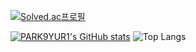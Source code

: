 <!-- 💚 VISIT / 백준 티어
[![Hits](https://hits.seeyoufarm.com/api/count/incr/badge.svg?url=https%3A%2F%2Fgithub.com%2FPARK9YUR1%2Fhit-counter&count_bg=%23DDAA83&title_bg=%238B8178&icon=&icon_color=%23E7E7E7&title=VISIT&edge_flat=false)](https://hits.seeyoufarm.com)  -->
[![Solved.ac프로필](http://mazassumnida.wtf/api/mini/generate_badge?boj=dw05131)](https://solved.ac/dw05131)

<!-- 💚 solved.ac 잔디 -->
<!-- ![mazandi profile](http://mazandi.herokuapp.com/api?handle=dw05131&theme=warm) -->
<!-- ![mazandi profile](http://mazandi.herokuapp.com/api?handle=dnce&theme=warm) -->

<!-- 💚 언어사용多 -->
<!-- ![Top Langs](https://github-readme-stats.vercel.app/api/top-langs/?username=PARK9YUR1&layout=compact) -->

<!-- 💚 깃통계
[![PARK9YUR1's GitHub stats](https://github-readme-stats.vercel.app/api?username=PARK9YUR1&show_icons=true&theme=onedark)](https://github.com/anuraghazra/github-readme-stats)
-->

[![PARK9YUR1's GitHub stats](https://github-readme-stats.vercel.app/api?username=PARK9YUR1&show_icons=true&theme=onedark)](https://github.com/anuraghazra/github-readme-stats)
![Top Langs](https://github-readme-stats.vercel.app/api/top-langs/?username=PARK9YUR1&layout=compact&theme=dracula) 

<!-- 💚 솔브닥
[![Solved.ac
프로필](http://mazassumnida.wtf/api/generate_badge?boj=dw05131)](https://solved.ac/dw05131)
[![Solved.ac Profile](http://mazassumnida.wtf/api/v2/generate_badge?boj=dw05131)](https://solved.ac/dw05131/)
[![Solved.ac Profile](http://mazassumnida.wtf/api/v2/generate_badge?boj=dnce)](https://solved.ac/dnce/) -->

<!-- <img src="https://img.shields.io/badge/표시할이름-색상?style=for-the-badge&logo=기술스택아이콘&logoColor=white"> -->
<!-- 💚 기술스택 -->
<!--
<div align=center> 
<img src="https://img.shields.io/badge/python-3776AB?style=for-the-badge&logo=python&logoColor=white">
<img src="https://img.shields.io/badge/java-007396?style=for-the-badge&logo=java&logoColor=white">
<img src="https://img.shields.io/badge/django-092E20?style=for-the-badge&logo=django&logoColor=white">
<br>
<img src="https://img.shields.io/badge/html5-E34F26?style=for-the-badge&logo=html5&logoColor=white">
<img src="https://img.shields.io/badge/css-1572B6?style=for-the-badge&logo=css3&logoColor=white"> 
<img src="https://img.shields.io/badge/javascript-F7DF1E?style=for-the-badge&logo=javascript&logoColor=black">
<br>
<img src="https://img.shields.io/badge/react-61DAFB?style=for-the-badge&logo=react&logoColor=black"> 
<img src="https://img.shields.io/badge/bootstrap-7952B3?style=for-the-badge&logo=bootstrap&logoColor=white">
<br>
<img src="https://img.shields.io/badge/github-181717?style=for-the-badge&logo=github&logoColor=white">
<img src="https://img.shields.io/badge/git-F05032?style=for-the-badge&logo=git&logoColor=white">
</div>
-->

<!-- 💚 원본
**PARK9YUR1/PARK9YUR1** is a ✨ _special_ ✨ repository because its `README.md` (this file) appears on your GitHub profile.

Here are some ideas to get you started:

- 🔭 I’m currently working on ...
- 🌱 I’m currently learning ...
- 👯 I’m looking to collaborate on ...
- 🤔 I’m looking for help with ...
- 💬 Ask me about ...
- 📫 How to reach me: ...
- 😄 Pronouns: ...
- ⚡ Fun fact: ...
-->
